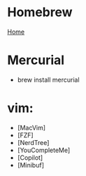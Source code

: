 # Homebrew
  [Home](http://mxcl.github.com/homebrew/)
# Mercurial
* brew install mercurial
# vim:
* [MacVim]
* [FZF]
* [NerdTree]
* [YouCompleteMe]
* [Copilot]
* [Minibuf]
